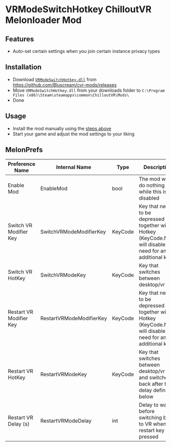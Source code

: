 # VRModeSwitchHotkey ChilloutVR Melonloader Mod

## Features
- Auto-set certain settings when you join certain instance privacy types

## Installation
- Download [`VRModeSwitchHotkey.dll`](https://github.com/Bluscream/cvr-mods/releases/download/latest/VRModeSwitchHotkey.dll) from https://github.com/Bluscream/cvr-mods/releases
- Move `VRModeSwitchHotkey.dll` from your downloads folder to `C:\Program Files (x86)\Steam\steamapps\common\ChilloutVR\Mods\`
- Done

## Usage
- Install the mod manually using the [steps above](#installation)
- Start your game and adjust the mod settings to your liking

## MelonPrefs
| Preference Name | Internal Name | Type | Description | Default Value |
|---|-----------------|------|-------------|---------------|
| Enable Mod | EnableMod | bool | The mod will do nothing while this is disabled | `true` |
| Switch VR Modifier Key | SwitchVRModeModifierKey | KeyCode | Key that needs to be depressed together with Hotkey (KeyCode.None will disable the need for an additional key) | `None` |
| Switch VR HotKey | SwitchVRModeKey | KeyCode | Key that switches between desktop/vr mod | `F10` |
| Restart VR Modifier Key | RestartVRModeModifierKey | KeyCode | Key that needs to be depressed together with Hotkey (KeyCode.None will disable the need for an additional key) | `None` |
| Restart VR HotKey | RestartVRModeKey | KeyCode | Key that switches between desktop/vr mod and switches back after the delay defined below | `F9` |
| Restart VR Delay (s) | RestartVRModeDelay | int | Delay to wait before switching back to VR when the restart key is pressed | `10 seconds`
